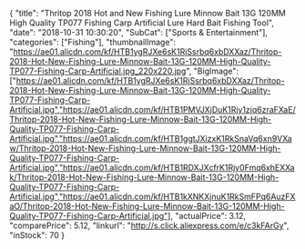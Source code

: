 {
	"title": "Thritop 2018 Hot and New Fishing Lure Minnow Bait 13G 120MM High Quality TP077 Fishing Carp Artificial Lure Hard Bait Fishing Tool",
	"date": "2018-10-31 10:30:20",
	"SubCat": ["Sports & Entertainment"],
	"categories": ["Fishing"],
	"thumbnailImage": "https://ae01.alicdn.com/kf/HTB1ygRJXe6sK1RjSsrbq6xbDXXaz/Thritop-2018-Hot-New-Fishing-Lure-Minnow-Bait-13G-120MM-High-Quality-TP077-Fishing-Carp-Artificial.jpg_220x220.jpg",
	"BigImage": ["https://ae01.alicdn.com/kf/HTB1ygRJXe6sK1RjSsrbq6xbDXXaz/Thritop-2018-Hot-New-Fishing-Lure-Minnow-Bait-13G-120MM-High-Quality-TP077-Fishing-Carp-Artificial.jpg","https://ae01.alicdn.com/kf/HTB1PMVJXjDuK1Rjy1zjq6zraFXaE/Thritop-2018-Hot-New-Fishing-Lure-Minnow-Bait-13G-120MM-High-Quality-TP077-Fishing-Carp-Artificial.jpg","https://ae01.alicdn.com/kf/HTB1ggtJXizxK1RkSnaVq6xn9VXaw/Thritop-2018-Hot-New-Fishing-Lure-Minnow-Bait-13G-120MM-High-Quality-TP077-Fishing-Carp-Artificial.jpg","https://ae01.alicdn.com/kf/HTB1RDXJXcfrK1Rjy0Fmq6xhEXXak/Thritop-2018-Hot-New-Fishing-Lure-Minnow-Bait-13G-120MM-High-Quality-TP077-Fishing-Carp-Artificial.jpg","https://ae01.alicdn.com/kf/HTB1kXNKXjnuK1RkSmFPq6AuzFXaO/Thritop-2018-Hot-New-Fishing-Lure-Minnow-Bait-13G-120MM-High-Quality-TP077-Fishing-Carp-Artificial.jpg"],
	"actualPrice": 3.12,
	"comparePrice": 5.12,
	"linkurl": "http://s.click.aliexpress.com/e/c3kFArGy",
	"inStock": 70
}
